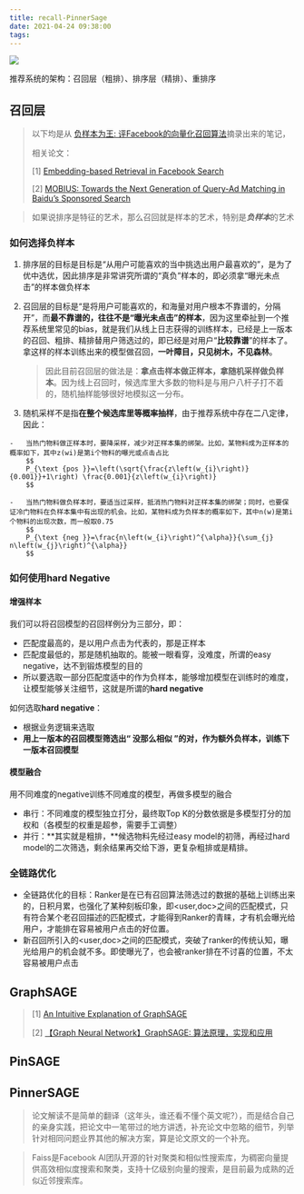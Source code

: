 ```yaml
---
title: recall-PinnerSage
date: 2021-04-24 09:38:00
tags:
---
```


![](https://gitblog-1302688916.cos.ap-beijing.myqcloud.com/cs224n/202104/24/094135-426175.png)



推荐系统的架构：召回层（粗排）、排序层（精排）、重排序



## 召回层

>    以下均是从 [负样本为王: 评Facebook的向量化召回算法](https://mp.weixin.qq.com/s?__biz=MzA4NTUxNTE4Ng==&mid=2247491310&idx=1&sn=39e4d96cfaa2d006148d06f6214fc6d4&chksm=9fd79033a8a01925107bc959afb0cd14d97a7d5432b5fc666059bbac8e4559405bfa6f169d53&scene=21)摘录出来的笔记，
>
>   相关论文：
>
>   [1] [Embedding-based Retrieval in Facebook Search]()
>
>   [2] [MOBIUS: Towards the Next Generation of Query-Ad Matching in Baidu’s Sponsored Search](http://research.baidu.com/Public/uploads/5d12eca098d40.pdf)



>   如果说排序是特征的艺术，那么召回就是样本的艺术，特别是***负样本***的艺术

### 如何选择负样本

1.  排序层的目标是目标是“从用户可能喜欢的当中挑选出用户最喜欢的”，是为了优中选优，因此排序是非常讲究所谓的“真负”样本的，即必须拿“曝光未点击”的样本做负样本

2.  召回层的目标是“是将用户可能喜欢的，和海量对用户根本不靠谱的，分隔开”，而**最不靠谱的，往往不是“曝光未点击”的样本**，因为这里牵扯到一个推荐系统里常见的bias，就是我们从线上日志获得的训练样本，已经是上一版本的召回、粗排、精排替用户筛选过的，即已经是对用户“**比较靠谱**”的样本了。拿这样的样本训练出来的模型做召回，**一叶障目，只见树木，不见森林**。

    >   因此目前召回层的做法是：**拿点击样本做正样本，拿随机采样做负样本**。因为线上召回时，候选库里大多数的物料是与用户八杆子打不着的，随机抽样能够很好地模拟这一分布。

3.   随机采样不是指**在整个候选库里等概率抽样**，由于推荐系统中存在二八定律，因此：

    -   当热门物料做正样本时，要降采样，减少对正样本集的绑架。比如，某物料成为正样本的概率如下，其中z(wi)是第i个物料的曝光或点击占比
        $$
        P_{\text {pos }}=\left(\sqrt{\frac{z\left(w_{i}\right)}{0.001}}+1\right) \frac{0.001}{z\left(w_{i}\right)}
        $$

    -   当热门物料做负样本时，要适当过采样，抵消热门物料对正样本集的绑架；同时，也要保证冷门物料在负样本集中有出现的机会。比如，某物料成为负样本的概率如下，其中n(w)是第i个物料的出现次数，而一般取0.75
        $$
        P_{\text {neg }}=\frac{n\left(w_{i}\right)^{\alpha}}{\sum_{j} n\left(w_{j}\right)^{\alpha}}
        $$



### 如何使用hard Negative

#### 增强样本

我们可以将召回模型的召回样例分为三部分，即：

-   匹配度最高的，是以用户点击为代表的，那是正样本
-   匹配度最低的，那是随机抽取的。能被一眼看穿，没难度，所谓的easy negative，达不到锻炼模型的目的
-   所以要选取一部分匹配度适中的作为负样本，能够增加模型在训练时的难度，让模型能够关注细节，这就是所谓的**hard negative**

如何选取**hard negative**：

-   根据业务逻辑来选取
-   **用上一版本的召回模型筛选出“ 没那么相似 ”的对，作为额外负样本，训练下一版本召回模型**



#### 模型融合

用不同难度的negative训练不同难度的模型，再做多模型的融合

-   串行：不同难度的模型独立打分，最终取Top K的分数依据是多模型打分的加权和（各模型的权重是超参，需要手工调整）
-   并行：**其实就是粗排，**候选物料先经过easy model的初筛，再经过hard model的二次筛选，剩余结果再交给下游，更复杂粗排或是精排。



### 全链路优化

-   全链路优化的目标：Ranker是在已有召回算法筛选过的数据的基础上训练出来的，日积月累，也强化了某种刻板印象，即<user,doc>之间的匹配模式，只有符合某个老召回描述的匹配模式，才能得到Ranker的青睐，才有机会曝光给用户，才能排在容易被用户点击的好位置。
-   新召回所引入的<user,doc>之间的匹配模式，突破了ranker的传统认知，曝光给用户的机会就不多。即使曝光了，也会被ranker排在不讨喜的位置，不太容易被用户点击





## GraphSAGE

>   [1] [An Intuitive Explanation of GraphSAGE](https://towardsdatascience.com/an-intuitive-explanation-of-graphsage-6df9437ee64f)
>
>   [2] [【Graph Neural Network】GraphSAGE: 算法原理，实现和应用](https://zhuanlan.zhihu.com/p/79637787)





## PinSAGE





## PinnerSAGE







































>论文解读不是简单的翻译（这年头，谁还看不懂个英文呢?），而是结合自己的亲身实践，把论文中一笔带过的地方讲透，补充论文中忽略的细节，列举针对相同问题业界其他的解决方案，算是论文原文的一个补充。

>   Faiss是Facebook AI团队开源的针对聚类和相似性搜索库，为稠密向量提供高效相似度搜索和聚类，支持十亿级别向量的搜索，是目前最为成熟的近似近邻搜索库。